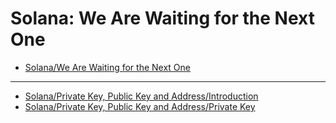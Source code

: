 # Solana: We Are Waiting for the Next One

- [Solana/We Are Waiting for the Next One](./content/foreword.md)

---

- [Solana/Private Key, Public Key and Address/Introduction](./content/prikey_introduction.md)
- [Solana/Private Key, Public Key and Address/Private Key](./content/prikey_prikey.md)
